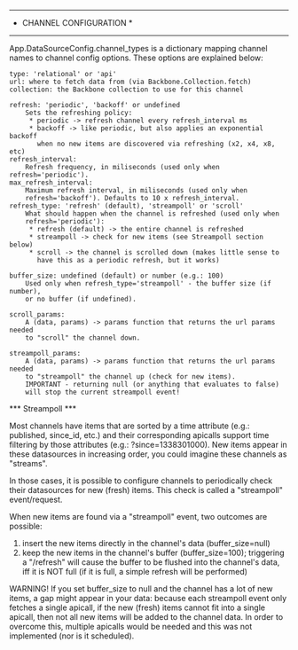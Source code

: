 *************************
* CHANNEL CONFIGURATION *
*************************

App.DataSourceConfig.channel_types is a dictionary mapping channel names to
channel config options. These options are explained below:

    type: 'relational' or 'api'
    url: where to fetch data from (via Backbone.Collection.fetch)
    collection: the Backbone collection to use for this channel

    refresh: 'periodic', 'backoff' or undefined
        Sets the refreshing policy:
         * periodic -> refresh channel every refresh_interval ms
         * backoff -> like periodic, but also applies an exponential backoff
           when no new items are discovered via refreshing (x2, x4, x8, etc)
    refresh_interval:
        Refresh frequency, in miliseconds (used only when refresh='periodic').
    max_refresh_interval:
        Maximum refresh interval, in miliseconds (used only when
        refresh='backoff'). Defaults to 10 x refresh_interval.
    refresh_type: 'refresh' (default), 'streampoll' or 'scroll'
        What should happen when the channel is refreshed (used only when
        refresh='periodic'):
         * refresh (default) -> the entire channel is refreshed
         * streampoll -> check for new items (see Streampoll section below)
         * scroll -> the channel is scrolled down (makes little sense to
           have this as a periodic refresh, but it works)

    buffer_size: undefined (default) or number (e.g.: 100)
        Used only when refresh_type='streampoll' - the buffer size (if number),
        or no buffer (if undefined).

    scroll_params:
        A (data, params) -> params function that returns the url params needed
        to "scroll" the channel down.

    streampoll_params:
        A (data, params) -> params function that returns the url params needed
        to "streampoll" the channel up (check for new items).
        IMPORTANT - returning null (or anything that evaluates to false)
        will stop the current streampoll event!

*** Streampoll ***

Most channels have items that are sorted by a time attribute (e.g.: published,
since_id, etc.) and their corresponding apicalls support time filtering by
those attributes (e.g.: ?since=1338301000). New items appear in these
datasources in increasing order, you could imagine these channels as "streams".

In those cases, it is possible to configure channels to periodically check
their datasources for new (fresh) items. This check is called a "streampoll"
event/request.

When new items are found via a "streampoll" event, two outcomes are possible:
 1) insert the new items directly in the channel's data (buffer_size=null)
 2) keep the new items in the channel's buffer (buffer_size=100);
    triggering a "/refresh" will cause the buffer to be flushed
    into the channel's data, iff it is NOT full (if it is full, a simple
    refresh will be performed)

WARNING! If you set buffer_size to null and the channel has a lot of new items,
a gap might appear in your data: because each streampoll event only fetches
a single apicall, if the new (fresh) items cannot fit into a single apicall,
then not all new items will be added to the channel data. In order to overcome
this, multiple apicalls would be needed and this was not implemented (nor is
it scheduled).
